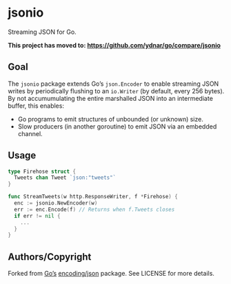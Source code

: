 # jsonio

Streaming JSON for Go.

**This project has moved to: https://github.com/ydnar/go/compare/jsonio**

## Goal

The `jsonio` package extends Go’s `json.Encoder` to enable streaming JSON writes by periodically flushing to an `io.Writer` (by default, every 256 bytes). By not accumumulating the entire marshalled JSON into an intermediate buffer, this enables:

- Go programs to emit structures of unbounded (or unknown) size.
- Slow producers (in another goroutine) to emit JSON via an embedded channel.

## Usage

```go
type Firehose struct {
  Tweets chan Tweet `json:"tweets"`
}

func StreamTweets(w http.ResponseWriter, f *Firehose) {
  enc := jsonio.NewEncoder(w)
  err := enc.Encode(f) // Returns when f.Tweets closes
  if err != nil {
    ...
  }
}
```

## Authors/Copyright

Forked from [Go’s](https://github.com/golang/go) [encoding/json](https://github.com/golang/go/tree/master/src/encoding/json) package. See LICENSE for more details.
